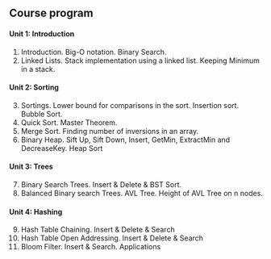 ## Course program

#### Unit 1: Introduction
1. Introduction. Big-O notation. Binary Search. 
2. Linked Lists. Stack implementation using a linked list. Keeping Minimum in a stack.

#### Unit 2: Sorting
3. Sortings. Lower bound for comparisons in the sort. Insertion sort. Bubble Sort. 
4. Quick Sort. Master Theorem.
5. Merge Sort. Finding number of inversions in an array.
6. Binary Heap. Sift Up, Sift Down, Insert, GetMin, ExtractMin and DecreaseKey. Heap Sort

#### Unit 3: Trees
7. Binary Search Trees. Insert & Delete & BST Sort.
8. Balanced Binary search Trees. AVL Tree. Height of AVL Tree on n nodes.

#### Unit 4: Hashing 
9. Hash Table Chaining. Insert & Delete & Search
10. Hash Table Open Addressing. Insert & Delete & Search
11. Bloom Filter. Insert & Search. Applications

